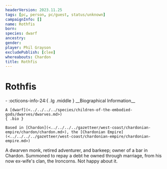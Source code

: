 ```yaml
---
headerVersion: 2023.11.25
tags: [pc, person, pc/guest, status/unknown]
campaignInfo: []
name: Rothfis
born:
species: dwarf
ancestry:
gender:
player: Phil Grayson
excludePublish: [clee]
whereabouts: Chardon
title: Rothfis
---
```

# Rothfis
<div class="grid cards ext-narrow-margin ext-one-column" markdown>
- :octicons-info-24:{ .lg .middle } __Biographical Information__

    A [dwarf](<../../../../species/children-of-the-embodied-gods/dwarves/dwarves.md>)  
    { .bio }

    Based in [Chardon](<../../../../gazetteer/west-coast/chardonian-empire/chardon/chardon.md>), the [Chardonian Empire](<../../../../gazetteer/west-coast/chardonian-empire/chardonian-empire.md>)
</div>


A dwarven monk, retired adventurer, and barkeep; owner of a bar in Chardon. Summoned to repay a debt he owned through marriage, from his now ex-wife's clan, the Ironcorns. Not happy about it. 